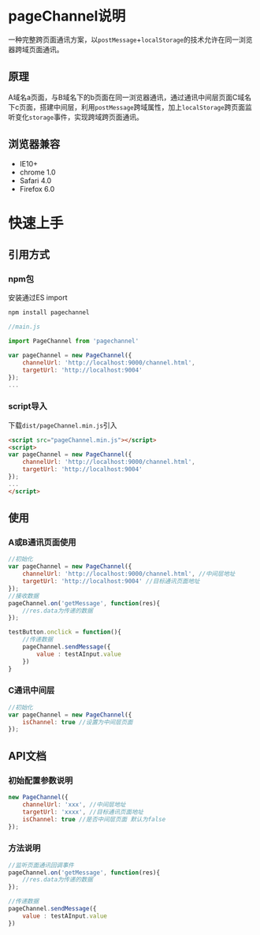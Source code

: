# pageChannel说明
一种完整跨页面通讯方案，以`postMessage`+`localStorage`的技术允许在同一浏览器跨域页面通讯。

## 原理
A域名a页面，与B域名下的b页面在同一浏览器通讯，通过通讯中间层页面C域名下c页面，搭建中间层，利用`postMessage`跨域属性，加上`localStorage`跨页面监听变化`storage`事件，实现跨域跨页面通讯。

## 浏览器兼容

* IE10+
* chrome 1.0
* Safari 4.0  
* Firefox 6.0


# 快速上手

## 引用方式

### npm包

安装通过ES import
```bash
npm install pagechannel
```
```javascript
//main.js

import PageChannel from 'pagechannel'

var pageChannel = new PageChannel({
	channelUrl: 'http://localhost:9000/channel.html',
	targetUrl: 'http://localhost:9004'
});
...
```

### script导入
下载`dist/pageChannel.min.js`引入
```html
<script src="pageChannel.min.js"></script>
<script>
var pageChannel = new PageChannel({
	channelUrl: 'http://localhost:9000/channel.html',
	targetUrl: 'http://localhost:9004'
});
...
</script>
```

## 使用

### A或B通讯页面使用
```JavaScript
//初始化
var pageChannel = new PageChannel({
	channelUrl: 'http://localhost:9000/channel.html', //中间层地址
	targetUrl: 'http://localhost:9004' //目标通讯页面地址
});
//接收数据
pageChannel.on('getMessage', function(res){
	//res.data为传递的数据
});

testButton.onclick = function(){
	//传递数据
	pageChannel.sendMessage({
		value : testAInput.value
	})
}

```

### C通讯中间层

```JavaScript
//初始化
var pageChannel = new PageChannel({
	isChannel: true //设置为中间层页面
});
```

## API文档

### 初始配置参数说明
```JavaScript
new PageChannel({
	channelUrl: 'xxx', //中间层地址
	targetUrl: 'xxxx', //目标通讯页面地址
	isChannel: true //是否中间层页面 默认为false
});
```

### 方法说明
```JavaScript
//监听页面通讯回调事件
pageChannel.on('getMessage', function(res){
	//res.data为传递的数据
});

//传递数据
pageChannel.sendMessage({
	value : testAInput.value
})
```